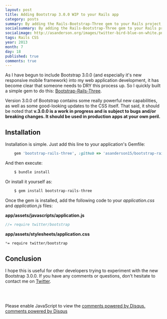```yaml
---
layout: post
title: Adding Bootstrap 3.0.0 WIP to your Rails app
category: posts
summary: By adding the Rails-Bootstrap-Three gem to your Rails project, you can quickly include Bootstrap 3.0.0 WIP to your web application.
socialsummary: By adding the Rails-Bootstrap-Three gem to your Rails project, you can quickly include Bootstrap 3.0.0 WIP to your web application.
socialimage: http://asanderson.org/images/twitter-bird-blue-on-white.png
tags: Rails CSS
year: 2013
month: 7
day: 18
published: true
comments: true
---
```


As I have begun to include Bootstrap 3.0.0 (and especially it's new responsive mobile framework) into my web application development, it has become clear that someone needs to DRY this process up.  So I quickly built a simple gem to do this: [Bootstrap-Rails-Three](http://github.com/asanderson15/bootstrap-rails-three/).  

Version 3.0.0 of Bootstrap contains some really powerful new capabilities, as well as some good-looking updates to the CSS itself.  That said, it should be noted that **v.3.0.0 is a work in progress and is subject to bugs and/or breaking changes.  It should be used in production apps at your own peril.**

## Installation

Installation is simple.  Just add this line to your application's Gemfile:

<!--- more -->

```ruby
    gem 'bootstrap-rails-three', :github => 'asanderson15/bootstrap-rails-three', :branch => 'master'
```

And then execute:

```bash
    $ bundle install
```

Or install it yourself as:

```bash
    $ gem install bootstrap-rails-three
```

Once the gem is installed, add the following code to your *application.css* and *application.js* files:

**app/assets/javascripts/application.js**

```javascript
//= require twitter/bootstrap
```

**app/assets/stylesheets/application.css**

```css
*= require twitter/bootstrap
```

## Conclusion

I hope this is useful for other developers trying to experiment with the new Bootstrap 3.0.0.  If you have any comments or questions, don't hesitate to contact me on [Twitter](http://twitter.com/asandersn/).

<br><br>

<div id="disqus_thread"></div>
<script type="text/javascript">
  /* * * CONFIGURATION VARIABLES: EDIT BEFORE PASTING INTO YOUR WEBPAGE * * */
  var disqus_shortname = 'adamandersonblog';
  var disqus_identifier = '2013-06-23-bootstrapping-angular-rails-part-2';
  var disqus_title = 'Bootstrapping an AngularJS app in Rails 4.0 - Part 2';
  var disqus_url = 'http://asanderson.org/posts/2013/06/23/bootstrapping-angular-rails-part-2.html';

  /* * * DON'T EDIT BELOW THIS LINE * * */
  (function() {
      var dsq = document.createElement('script'); dsq.type = 'text/javascript'; dsq.async = true;
      dsq.src = '//' + disqus_shortname + '.disqus.com/embed.js';
      (document.getElementsByTagName('head')[0] || document.getElementsByTagName('body')[0]).appendChild(dsq);
  })();
</script>
<noscript>Please enable JavaScript to view the <a href="http://disqus.com/?ref_noscript">comments powered by Disqus.</a></noscript>
<a href="http://disqus.com" class="dsq-brlink">comments powered by <span class="logo-disqus">Disqus</span></a>

<script type="text/javascript">
  /* * * CONFIGURATION VARIABLES: EDIT BEFORE PASTING INTO YOUR WEBPAGE * * */
  var disqus_shortname = 'adamandersonblog'; // required: replace example with your forum shortname
  var disqus_identifier = '2013-06-23-bootstrapping-angular-rails-part-2';
  var disqus_title = 'Bootstrapping an AngularJS app in Rails 4.0 - Part 2';
  var disqus_url = 'http://asanderson.org/posts/2013/06/23/bootstrapping-angular-rails-part-2.html';

  /* * * DON'T EDIT BELOW THIS LINE * * */
  (function () {
      var s = document.createElement('script'); s.async = true;
      s.type = 'text/javascript';
      s.src = '//' + disqus_shortname + '.disqus.com/count.js';
      (document.getElementsByTagName('HEAD')[0] || document.getElementsByTagName('BODY')[0]).appendChild(s);
  }());
</script>